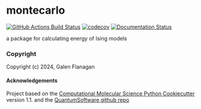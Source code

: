 montecarlo
==============================
[//]: # (Badges)
[![GitHub Actions Build Status](https://github.com/FlanagG21/montecarlo/workflows/CI/badge.svg)](https://github.com/FlanagG21/montecarlo/actions?query=workflow%3ACI)
[![codecov](https://codecov.io/gh/FlanagG21/montecarlo/branch/main/graph/badge.svg)](https://codecov.io/gh/FlanagG21/montecarlo/branch/main)
[![Documentation Status](https://readthedocs.org/projects/montecarlo2/badge/?version=latest)](https://montecarlo2.readthedocs.io/en/latest/?badge=latest)


a package for calculating energy of Ising models

### Copyright

Copyright (c) 2024, Galen Flanagan


#### Acknowledgements
 
Project based on the 
[Computational Molecular Science Python Cookiecutter](https://github.com/molssi/cookiecutter-cms) version 1.1.
and the
[QuantumSoftware github repo](https://github.com/CHEM-PHYS-X684/QuantumSoftware)